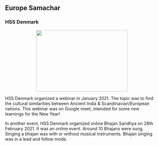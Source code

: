 ## Europe Samachar

### HSS Denmark

<p align="center">
<img src="https://user-images.githubusercontent.com/5484470/116778084-30664580-aa70-11eb-8996-005d6b9356b2.png" width="300" height="200">
</p>

HSS Denmark organized a webinar in January 2021. The topic was to find the cultural similarities between Ancient India & 
Scandinavian/European nations. This webinar was on Google meet, intended for some new learnings for the New Year!     


In another event, HSS Denmark organized online Bhajan Sandhya on 28th February 2021. It was an online event. Around 10 Bhajans 
were sung. Singing a bhajan was with or without musical instruments. Bhajan singing was in a lead and follow mode. 

